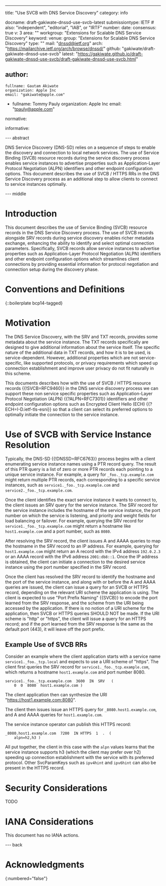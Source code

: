 ---
title: "Use SVCB with DNS Service Discovery"
category: info

docname: draft-gakiwate-dnssd-use-svcb-latest
submissiontype: IETF  # also: "independent", "editorial", "IAB", or "IRTF"
number:
date:
consensus: true
v: 3
area: ""
workgroup: "Extensions for Scalable DNS Service Discovery"
keyword:
venue:
  group: "Extensions for Scalable DNS Service Discovery"
  type: ""
  mail: "dnssd@ietf.org"
  arch: "https://mailarchive.ietf.org/arch/browse/dnssd/"
  github: "gakiwate/draft-gakiwate-dnssd-use-svcb"
  latest: "https://gakiwate.github.io/draft-gakiwate-dnssd-use-svcb/draft-gakiwate-dnssd-use-svcb.html"

author:
 -
    fullname: Gautam Akiwate
    organization: Apple Inc
    email: "gakiwate@apple.com"
 -
    fullname: Tommy Pauly
    organization: Apple Inc
    email: "tpauly@apple.com"

normative:

informative:

--- abstract

DNS Service Discovery (DNS-SD) relies on a sequence of steps to enable the
discovery and connection to local network services. The use of Service Binding
(SVCB) resource records during the service discovery process enables service
instances to advertise properties such as Application-Layer Protocol Negotiation
(ALPN) identifiers and other endpoint configuration options. This document
describes the use of SVCB / HTTPS RRs in the DNS Service Discovery process as an
additional step to allow clients to connect to service instances optimally.

--- middle

# Introduction

This document describes the use of Service Binding (SVCB) resource records in
the DNS Service Discovery process. The use of SVCB records alongside SRV records
during service discovery enables richer metadata exchange, enhancing the ability
to identify and select optimal connection parameters.  Specifically, SVCB
records allow service instances to advertise properties such as
Application-Layer Protocol Negotiation (ALPN) identifiers and other endpoint
configuration options which streamlines client connections by providing
essential information for protocol negotiation and connection setup during the
discovery phase.

# Conventions and Definitions

{::boilerplate bcp14-tagged}

# Motivation

The DNS Service Discovery, with the SRV and TXT records, provides some metadata
about the service instance. The TXT records specifically are designed to give
additional information about the service itself. The specific nature of the
additional data in TXT records, and how it is to be used, is service-dependent.
However, additional properties which are not service-specific, like supported
protocols, or privacy requirements which speed up connection establishment and
improve user privacy do not fit naturally in this scheme.

This documents describes how with the use of SVCB / HTTPS resource records
{{!SVCB=RFC9460}} in the DNS service discovery process we can support these non
service specific properties such as Application-Layer Protocol Negotiation
(ALPN) {{?ALPN=RFC7301}} identifiers and other endpoint configuration options
such as Encrypted Client Hello (ECH) {{?ECH=I-D.ietf-tls-esni}} so that a
client can select its preferred options to optimally initiate the connection
to the service instance.

# Use of SVCB with Service Instance Resolution

Typically, the DNS-SD {{!DNSSD=RFC6763}} process begins with a client
enumerating service instance names using a PTR record query. The result of this
PTR query is a list of zero or more PTR records each pointing to a unique
service instance. For example, a query for `_foo._tcp.example.com` might return
multiple PTR records, each corresponding to a specific service instances, such
as `service1._foo._tcp.example.com` and `service2._foo._tcp.example.com`.

Once the client identifies the exact service instance it wants to connect to,
the client issues an SRV query for the service instance. The SRV record for the
service instance includes the hostname of the service instance, the port number
on which the service is listening, and priority and weight fields for load
balancing or failover. For example, querying the SRV record for
`service1._foo._tcp.example.com` might return a hostname like `host1.example.com`
and a port number, such as `8080`.

After resolving the SRV record, the client issues A and AAAA queries to map the
hostname in the SRV record to an IP address. For example, querying for
`host1.example.com` might return an A record with the IPv4 address `192.0.2.3` or an
AAAA record with the IPv6 address `2001:db8::1`. Once the IP address is obtained,
the client can initiate a connection to the desired service instance using the
port number specified in the SRV record.

Once the client has resolved the SRV record to identify the hostname and the port
of the service instance, and along with or before the A and AAAA queries are issued,
the client can issue a query for an SVCB or HTTPS record, depending on the relevant
URI scheme the application is using. The client is expected to use "Port Prefix
Naming" {{SVCB}} to encode the port learned from the SRV response, and the scheme
from the URI being accessed by the application. If there is no notion of a URI
scheme for the application, then SVCB or HTTPS queries SHOULD NOT be made. If the
URI scheme is "http" or "https", the client will issue a query for an HTTPS record;
and if the port learned from the SRV response is the same as the default port
(443), it will leave off the port prefix.

## Example Use of SVCB RRs

Consider an example where the client application starts with a service name
`service1._foo._tcp.local` and expects to use a URI scheme of "https".
The client first queries the SRV record for `service1._foo._tcp.example.com`,
which returns a hostname `host1.example.com` and port number 8080.

~~~
service1._foo._tcp.example.com  3600  IN  SRV   (
    0  0  8080  host1.example.com )
~~~

The client application then can synthesize the URI "https://host1.example.com:8080".

The client then issues issue an HTTPS query for `_8080.host1.example.com`, and
A and AAAA queries for `host1.example.com`.

The service instance operator can publish this HTTPS record:

~~~
_8080.host1.example.com  7200  IN HTTPS  1  .  (
    alpn=h2,h3 )
~~~

All put together, the client in this case with the `alpn` values learns that the
service instance supports h3 (which the client may prefer over h2) speeding
up connection establishment with the service with its preferred protocol. Other
SvcParamKeys such as `ipv4hint` and  `ipv6hint` can also be present in the HTTPS
record.

# Security Considerations

TODO

# IANA Considerations

This document has no IANA actions.

--- back

# Acknowledgments

{:numbered="false"}

